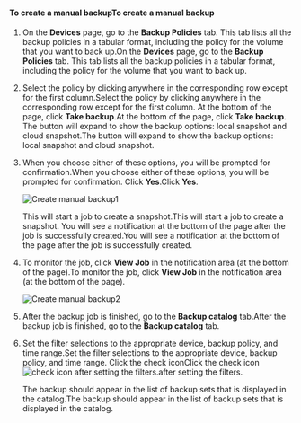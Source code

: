 <!--author=SharS last changed: 9/17/15-->

#### <a name="to-create-a-manual-backup"></a><span data-ttu-id="826c0-101">To create a manual backup</span><span class="sxs-lookup"><span data-stu-id="826c0-101">To create a manual backup</span></span>
1. <span data-ttu-id="826c0-102">On the **Devices** page, go to the **Backup Policies** tab. This tab lists all the backup policies in a tabular format, including the policy for the volume that you want to back up.</span><span class="sxs-lookup"><span data-stu-id="826c0-102">On the **Devices** page, go to the **Backup Policies** tab. This tab lists all the backup policies in a tabular format, including the policy for the volume that you want to back up.</span></span>
2. <span data-ttu-id="826c0-103">Select the policy by clicking anywhere in the corresponding row except for the first column.</span><span class="sxs-lookup"><span data-stu-id="826c0-103">Select the policy by clicking anywhere in the corresponding row except for the first column.</span></span> <span data-ttu-id="826c0-104">At the bottom of the page, click **Take backup**.</span><span class="sxs-lookup"><span data-stu-id="826c0-104">At the bottom of the page, click **Take backup**.</span></span> <span data-ttu-id="826c0-105">The button will expand to show the backup options: local snapshot and cloud snapshot.</span><span class="sxs-lookup"><span data-stu-id="826c0-105">The button will expand to show the backup options: local snapshot and cloud snapshot.</span></span> 
3. <span data-ttu-id="826c0-106">When you choose either of these options, you will be prompted for confirmation.</span><span class="sxs-lookup"><span data-stu-id="826c0-106">When you choose either of these options, you will be prompted for confirmation.</span></span> <span data-ttu-id="826c0-107">Click **Yes**.</span><span class="sxs-lookup"><span data-stu-id="826c0-107">Click **Yes**.</span></span> 
   
    ![Create manual backup1](https://docstestmedia1.blob.core.windows.net/azure-media/includes/media/storsimple-create-manual-backup-gov/HCS_CreateManualBackup1-gov-include.png)
   
    <span data-ttu-id="826c0-109">This will start a job to create a snapshot.</span><span class="sxs-lookup"><span data-stu-id="826c0-109">This will start a job to create a snapshot.</span></span> <span data-ttu-id="826c0-110">You will see a notification at the bottom of the page after the job is successfully created.</span><span class="sxs-lookup"><span data-stu-id="826c0-110">You will see a notification at the bottom of the page after the job is successfully created.</span></span>
4. <span data-ttu-id="826c0-111">To monitor the job, click **View Job** in the notification area (at the bottom of the page).</span><span class="sxs-lookup"><span data-stu-id="826c0-111">To monitor the job, click **View Job** in the notification area (at the bottom of the page).</span></span> 
   
    ![Create manual backup2](https://docstestmedia1.blob.core.windows.net/azure-media/includes/media/storsimple-create-manual-backup-gov/HCS_CreateManualBackup2-gov-include.png)
5. <span data-ttu-id="826c0-113">After the backup job is finished, go to the **Backup catalog** tab.</span><span class="sxs-lookup"><span data-stu-id="826c0-113">After the backup job is finished, go to the **Backup catalog** tab.</span></span>
6. <span data-ttu-id="826c0-114">Set the filter selections to the appropriate device, backup policy, and time range.</span><span class="sxs-lookup"><span data-stu-id="826c0-114">Set the filter selections to the appropriate device, backup policy, and time range.</span></span> <span data-ttu-id="826c0-115">Click the check icon</span><span class="sxs-lookup"><span data-stu-id="826c0-115">Click the check icon</span></span> ![check icon](https://docstestmedia1.blob.core.windows.net/azure-media/includes/media/storsimple-create-manual-backup/HCS_CheckIcon-include.png) <span data-ttu-id="826c0-117">after setting the filters.</span><span class="sxs-lookup"><span data-stu-id="826c0-117">after setting the filters.</span></span>
   
   <span data-ttu-id="826c0-118">The backup should appear in the list of backup sets that is displayed in the catalog.</span><span class="sxs-lookup"><span data-stu-id="826c0-118">The backup should appear in the list of backup sets that is displayed in the catalog.</span></span>




